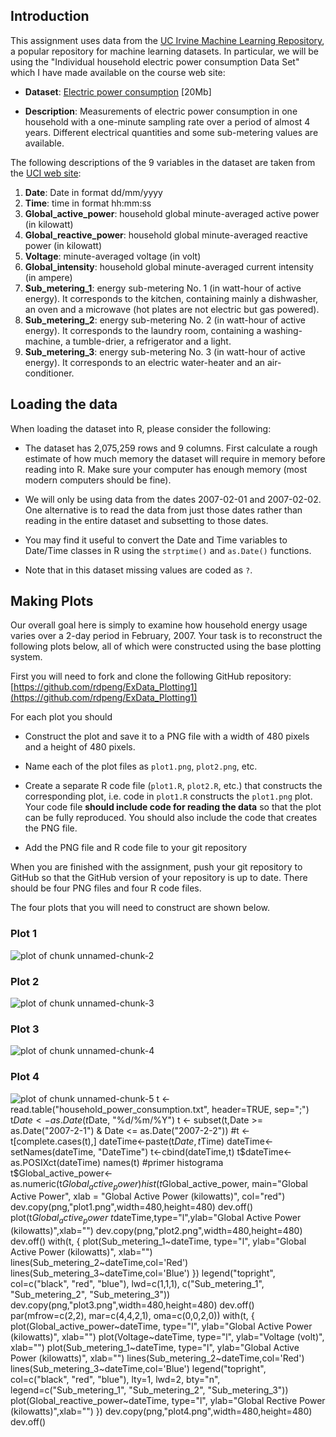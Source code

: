 ## Introduction

This assignment uses data from
the <a href="http://archive.ics.uci.edu/ml/">UC Irvine Machine
Learning Repository</a>, a popular repository for machine learning
datasets. In particular, we will be using the "Individual household
electric power consumption Data Set" which I have made available on
the course web site:


* <b>Dataset</b>: <a href="https://d396qusza40orc.cloudfront.net/exdata%2Fdata%2Fhousehold_power_consumption.zip">Electric power consumption</a> [20Mb]

* <b>Description</b>: Measurements of electric power consumption in
one household with a one-minute sampling rate over a period of almost
4 years. Different electrical quantities and some sub-metering values
are available.


The following descriptions of the 9 variables in the dataset are taken
from
the <a href="https://archive.ics.uci.edu/ml/datasets/Individual+household+electric+power+consumption">UCI
web site</a>:

<ol>
<li><b>Date</b>: Date in format dd/mm/yyyy </li>
<li><b>Time</b>: time in format hh:mm:ss </li>
<li><b>Global_active_power</b>: household global minute-averaged active power (in kilowatt) </li>
<li><b>Global_reactive_power</b>: household global minute-averaged reactive power (in kilowatt) </li>
<li><b>Voltage</b>: minute-averaged voltage (in volt) </li>
<li><b>Global_intensity</b>: household global minute-averaged current intensity (in ampere) </li>
<li><b>Sub_metering_1</b>: energy sub-metering No. 1 (in watt-hour of active energy). It corresponds to the kitchen, containing mainly a dishwasher, an oven and a microwave (hot plates are not electric but gas powered). </li>
<li><b>Sub_metering_2</b>: energy sub-metering No. 2 (in watt-hour of active energy). It corresponds to the laundry room, containing a washing-machine, a tumble-drier, a refrigerator and a light. </li>
<li><b>Sub_metering_3</b>: energy sub-metering No. 3 (in watt-hour of active energy). It corresponds to an electric water-heater and an air-conditioner.</li>
</ol>

## Loading the data





When loading the dataset into R, please consider the following:

* The dataset has 2,075,259 rows and 9 columns. First
calculate a rough estimate of how much memory the dataset will require
in memory before reading into R. Make sure your computer has enough
memory (most modern computers should be fine).

* We will only be using data from the dates 2007-02-01 and
2007-02-02. One alternative is to read the data from just those dates
rather than reading in the entire dataset and subsetting to those
dates.

* You may find it useful to convert the Date and Time variables to
Date/Time classes in R using the `strptime()` and `as.Date()`
functions.

* Note that in this dataset missing values are coded as `?`.


## Making Plots

Our overall goal here is simply to examine how household energy usage
varies over a 2-day period in February, 2007. Your task is to
reconstruct the following plots below, all of which were constructed
using the base plotting system.

First you will need to fork and clone the following GitHub repository:
[https://github.com/rdpeng/ExData_Plotting1](https://github.com/rdpeng/ExData_Plotting1)


For each plot you should

* Construct the plot and save it to a PNG file with a width of 480
pixels and a height of 480 pixels.

* Name each of the plot files as `plot1.png`, `plot2.png`, etc.

* Create a separate R code file (`plot1.R`, `plot2.R`, etc.) that
constructs the corresponding plot, i.e. code in `plot1.R` constructs
the `plot1.png` plot. Your code file **should include code for reading
the data** so that the plot can be fully reproduced. You should also
include the code that creates the PNG file.

* Add the PNG file and R code file to your git repository

When you are finished with the assignment, push your git repository to
GitHub so that the GitHub version of your repository is up to
date. There should be four PNG files and four R code files.


The four plots that you will need to construct are shown below. 


### Plot 1


![plot of chunk unnamed-chunk-2](figure/unnamed-chunk-2.png) 


### Plot 2

![plot of chunk unnamed-chunk-3](figure/unnamed-chunk-3.png) 


### Plot 3

![plot of chunk unnamed-chunk-4](figure/unnamed-chunk-4.png) 


### Plot 4

![plot of chunk unnamed-chunk-5](figure/unnamed-chunk-5.png) 
t <- read.table("household_power_consumption.txt", header=TRUE, sep=";")
t$Date <- as.Date(t$Date, "%d/%m/%Y")
t <- subset(t,Date >= as.Date("2007-2-1") & Date <= as.Date("2007-2-2"))
#t <- t[complete.cases(t),]
dateTime<-paste(t$Date, t$Time)
dateTime<-setNames(dateTime, "DateTime")
t<-cbind(dateTime,t)
t$dateTime<-as.POSIXct(dateTime)
names(t)
#primer histograma
t$Global_active_power<-as.numeric(t$Global_active_power)
hist(t$Global_active_power, main="Global Active Power", xlab = "Global Active Power (kilowatts)", col="red")
dev.copy(png,"plot1.png",width=480,height=480)
dev.off()
plot(t$Global_active_power~t$dateTime,type="l",ylab="Global Active Power (kilowatts)",xlab="")
dev.copy(png,"plot2.png",width=480,height=480)
dev.off()
with(t, {
        plot(Sub_metering_1~dateTime, type="l",
             ylab="Global Active Power (kilowatts)", xlab="")
        lines(Sub_metering_2~dateTime,col='Red')
        lines(Sub_metering_3~dateTime,col='Blue')
})
legend("topright", col=c("black", "red", "blue"), lwd=c(1,1,1), 
       c("Sub_metering_1", "Sub_metering_2", "Sub_metering_3"))
dev.copy(png,"plot3.png",width=480,height=480)
dev.off()
par(mfrow=c(2,2), mar=c(4,4,2,1), oma=c(0,0,2,0))
with(t, {
        plot(Global_active_power~dateTime, type="l", 
             ylab="Global Active Power (kilowatts)", xlab="")
        plot(Voltage~dateTime, type="l", 
             ylab="Voltage (volt)", xlab="")
        plot(Sub_metering_1~dateTime, type="l", 
             ylab="Global Active Power (kilowatts)", xlab="")
        lines(Sub_metering_2~dateTime,col='Red')
        lines(Sub_metering_3~dateTime,col='Blue')
        legend("topright", col=c("black", "red", "blue"), lty=1, lwd=2, bty="n",
               legend=c("Sub_metering_1", "Sub_metering_2", "Sub_metering_3"))
        plot(Global_reactive_power~dateTime, type="l", 
             ylab="Global Rective Power (kilowatts)",xlab="")
})
dev.copy(png,"plot4.png",width=480,height=480)
dev.off()

